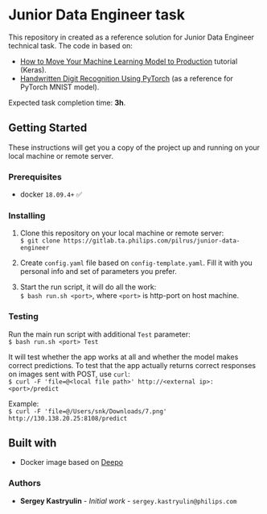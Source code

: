 # Junior Data Engineer task

This repository in created as a reference solution for Junior Data Engineer technical task.
The code in based on:
- [How to Move Your Machine Learning Model to Production](https://www.linode.com/docs/applications/big-data/how-to-move-machine-learning-model-to-production/) tutorial (Keras).
- [Handwritten Digit Recognition Using PyTorch](https://towardsdatascience.com/handwritten-digit-mnist-pytorch-977b5338e627) (as a reference for PyTorch MNIST model).

Expected task completion time: **3h**.

## Getting Started

These instructions will get you a copy of the project up and running on your local machine or remote server.

### Prerequisites

* docker `18.09.4+` :white_check_mark:

### Installing

1. Clone this repository on your local machine or remote server:     
`$ git clone https://gitlab.ta.philips.com/pilrus/junior-data-engineer`

2. Create `config.yaml` file based on `config-template.yaml`. Fill it with
you personal info and set of parameters you prefer.

3. Start the run script, it will do all the work:    
`$ bash run.sh <port>`, where `<port>`  is http-port on host machine.

### Testing

Run the main run script with additional `Test` parameter:  
`$ bash run.sh <port> Test`

It will test whether the app works at all and whether the model makes correct predictions. 
To test that the app actually returns correct responses on images sent with POST, use `curl`:  
`$ curl -F 'file=@<local file path>' http://<external ip>:<port>/predict`

Example:  
`$ curl -F 'file=@/Users/snk/Downloads/7.png' http://130.138.20.25:8108/predict`

## Built with

* Docker image based on [Deepo](https://github.com/ufoym/deepo)

### Authors

* **Sergey Kastryulin** - _Initial work_ - `sergey.kastryulin@philips.com` 